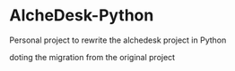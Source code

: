 # AlcheDesk-Python
Personal project to  rewrite the alchedesk project in Python

doting the migration from the original project
